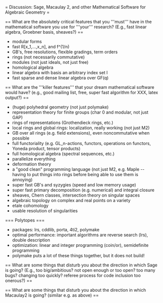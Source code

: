 = Discussion: Sage, Macaulay 2, and other Mathematical Software for Algebraic Geometry =

== What are the absolutely critical features that you '''must''' have in the mathematical software you use for '''your''' research? (E.g., fast linear algebra, Groebner basis, sheaves?) ==
 * modular forms
 * fast R[x_1,...,x_n], and f^(1/n)
 * GB's, free resolutions, flexible gradings, term orders
 * rings (not necessarily commutative)
 * modules (not just ideals, not just free)
 * homological algebra
 * linear algebra with basis an arbitrary index set I
 * fast sparse and dense linear algebra over GF(q)

== What are the '''killer features''' that your dream mathematical software would have? (e.g., good mailing list, free, super fast algorithm for XXX, latex output?) ==
 * (huge) polyhedral geometry (not just polymake)
 * representation theory for finite groups (char 0 and modular, not just GAP)
 * rings of representations (Grothendieck rings, etc.)
 * local rings and global rings: localization, really working (not just M2)
 * GB over all rings (e.g. field extensions), even noncommutative when possible
 * full functoriality (e.g. GL_n-actions, functors, operations on functors, Yoneda product, tensor products)
 * full homological algebra (spectral sequences, etc.)
 * parallelize everything
 * deformation theory
 * a "good clean" programming language (not just M2, e.g. Maple -- having to put things into rings before being able to use them is annoying)
 * super fast GB's and syzygies (speed and low memory usage)
 * super fast primary decomposition (e.g. numerical) and integral closure
 * sheaves, Chern classes, intersection theory on singular spaces
 * algebraic topology on complex and real points on a variety
 * etale cohomology
 * usable resolution of singularities

=== Polytopes ===
 * packages: lrs, cddlib, porta, 4ti2, polymake 
 * optimal performance: important algorithms are reverse search (lrs), double description
 * optimization: linear and integer programming (coin/or), semidefinite programming
 * polymake puts a lot of these things together, but it does not build!

== What are some things that disturb you about the direction in which Sage is going?  (E.g., too big/ambitious? not open enough or too open?  too many bugs?  changing too quickly? referee process for code inclusion too onerous?) ==

== What are some things that disturb you about the direction in which Macaulay2 is going?  (similar e.g. as above) ==

 

